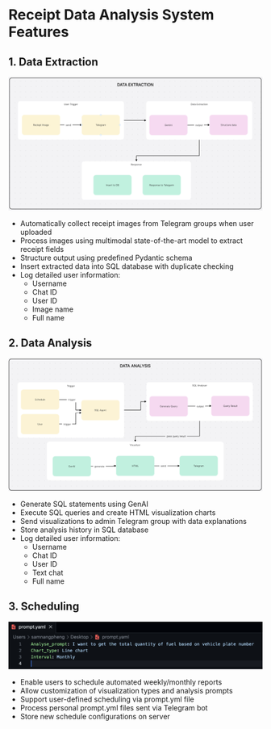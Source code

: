 **Receipt Data Analysis System Features**
=====================================

## 1. Data Extraction

![Data Extraction IMG](./images/Data_Extraction.png)

*   Automatically collect receipt images from Telegram groups when user uploaded
*   Process images using multimodal state-of-the-art model to extract receipt fields
*   Structure output using predefined Pydantic schema
*   Insert extracted data into SQL database with duplicate checking
*   Log detailed user information:
    *   Username
    *   Chat ID
    *   User ID
    *   Image name
    *   Full name

## 2. Data Analysis

![Data Analysis IMG](./images/Data_Analysis.png)

*   Generate SQL statements using GenAI
*   Execute SQL queries and create HTML visualization charts
*   Send visualizations to admin Telegram group with data explanations
*   Store analysis history in SQL database
*   Log detailed user information:
    *   Username
    *   Chat ID
    *   User ID
    *   Text chat
    *   Full name

## 3. Scheduling

![Prompt IMG](./images/Prompt.png)

*   Enable users to schedule automated weekly/monthly reports
*   Allow customization of visualization types and analysis prompts
*   Support user-defined scheduling via prompt.yml file
*   Process personal prompt.yml files sent via Telegram bot
*   Store new schedule configurations on server
